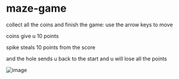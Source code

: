 # maze-game
collect all the coins and finish the game:
use the arrow keys to move

coins give u 10 points

spike steals 10 points from the score 

and the hole sends u back to the start and u will lose all the points

![image](https://github.com/user-attachments/assets/e06f2bd9-a850-429f-9c38-bc5f44459aef)

